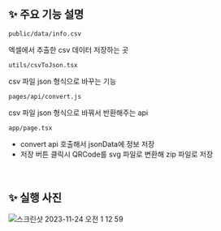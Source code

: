 ## ✨ 주요 기능 설명

`public/data/info.csv`

엑셀에서 추출한 csv 데이터 저장하는 곳

`utils/csvToJson.tsx`

csv 파일 json 형식으로 바꾸는 기능

`pages/api/convert.js`

csv 파일 json 형식으로 바꿔서 반환해주는 api

`app/page.tsx`

- convert api 호출해서 jsonData에 정보 저장
- 저장 버튼 클릭시 QRCode를 svg 파일로 변환해 zip 파일로 저장

<br>

## ✨ 실행 사진
![스크린샷 2023-11-24 오전 1 12 59](https://github.com/Doozuu/QRCodeGenerator/assets/104717341/058bee2a-e1db-44ac-a56a-1910d1bd0c81)
